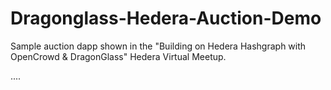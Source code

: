 # Dragonglass-Hedera-Auction-Demo
Sample auction dapp shown in the "Building on Hedera Hashgraph with OpenCrowd &amp; DragonGlass" Hedera Virtual Meetup.

....
